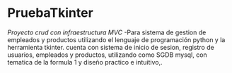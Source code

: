 # PruebaTkinter
*Proyecto crud con infraestructura MVC*
-Para sistema de gestion de empleados y productos utilizando el lenguaje de programación python y la herramienta tkinter.
cuenta con sistema de inicio de sesion, registro de usuarios, empleados y productos, utilizando como SGDB mysql, con tematica de la formula 1 y diseño practico e intuitivo,.
